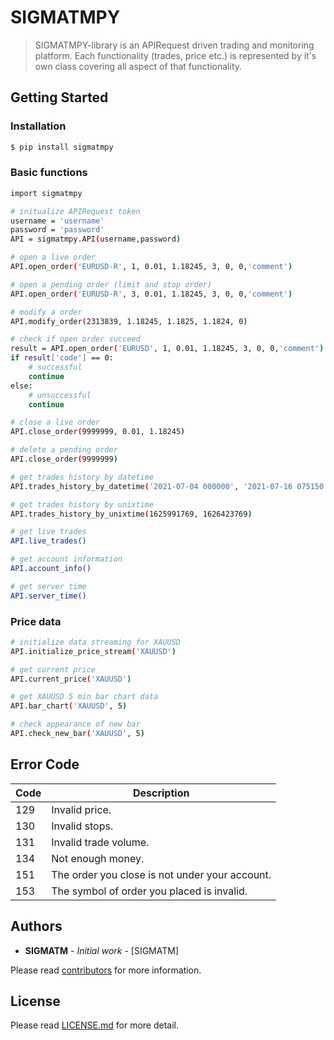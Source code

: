 # SIGMATMPY

> SIGMATMPY-library is an APIRequest driven trading and monitoring platform. Each functionality (trades, price etc.) is represented by it's own class covering all aspect of that functionality.


## Getting Started

### Installation

```sh
$ pip install sigmatmpy
```

### Basic functions

```sh
import sigmatmpy

# initualize APIRequest token
username = 'username'
password = 'password'
API = sigmatmpy.API(username,password)

# open a live order
API.open_order('EURUSD-R', 1, 0.01, 1.18245, 3, 0, 0,'comment')

# open a pending order (limit and stop order)
API.open_order('EURUSD-R', 3, 0.01, 1.18245, 3, 0, 0,'comment')

# modify a order
API.modify_order(2313839, 1.18245, 1.1825, 1.1824, 0)

# check if open order succeed
result = API.open_order('EURUSD', 1, 0.01, 1.18245, 3, 0, 0,'comment')
if result['code'] == 0:
    # successful
    continue
else:
    # unsuccessful
    continue

# close a live order 
API.close_order(9999999, 0.01, 1.18245)

# delete a pending order 
API.close_order(9999999)

# get trades history by datetime 
API.trades_history_by_datetime('2021-07-04 000000', '2021-07-16 075150')

# get trades history by unixtime 
API.trades_history_by_unixtime(1625991769, 1626423769)

# get live trades
API.live_trades()

# get account information
API.account_info()

# get server time
API.server_time()
```

### Price data

```sh
# initialize data streaming for XAUUSD
API.initialize_price_stream('XAUUSD')

# get current price
API.current_price('XAUUSD')

# get XAUUSD 5 min bar chart data
API.bar_chart('XAUUSD', 5)

# check appearance of new bar
API.check_new_bar('XAUUSD', 5)

```

## Error Code 

| Code | Description                                    |
|------|------------------------------------------------|
| 129  | Invalid price.                                 |
| 130  | Invalid stops.                                 |
| 131  | Invalid trade volume.                          |
| 134  | Not enough money.                              |
| 151  | The order you close is not under your account. |
| 153  | The symbol of order you placed is invalid.     |


## Authors 

* **SIGMATM** - *Initial work* - [SIGMATM]

Please read [contributors](#) for more information.

## License

Please read [LICENSE.md](LICENSE.md) for more detail.